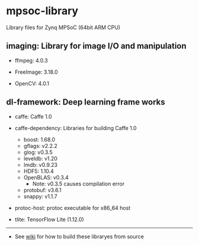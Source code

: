 # mpsoc-library
Library files for Zynq MPSoC (64bit ARM CPU)


## imaging: Library for image I/O and manipulation

- ffmpeg: 4.0.3

- FreeImage: 3.18.0

- OpenCV: 4.0.1


## dl-framework: Deep learning frame works

- caffe: Caffe 1.0

- caffe-dependency: Libraries for building Caffe 1.0

  - boost: 1.68.0
  - gflags: v2.2.2
  - glog: v0.3.5
  - leveldb: v1.20
  - lmdb: v0.9.23
  - HDF5: 1.10.4
  - OpenBLAS: v0.3.4
    - Note: v0.3.5 causes compilation error
  - protobuf: v3.6.1
  - snappy: v1.1.7

- protoc-host: protoc executable for x86_64 host

- tlite: TensorFlow Lite (1.12.0)

***

- See [wiki](https://github.com/t-kuha/mpsoc-library/wiki) for how to build these libraryes from source
